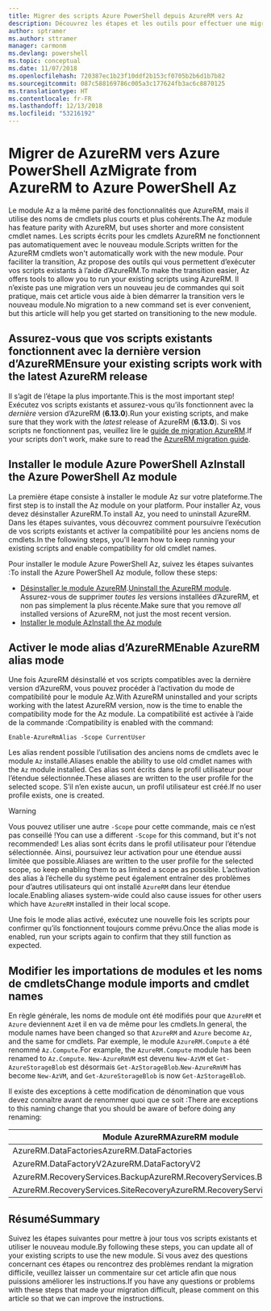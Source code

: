 ```yaml
---
title: Migrer des scripts Azure PowerShell depuis AzureRM vers Az
description: Découvrez les étapes et les outils pour effectuer une migration des scripts à partir du module AzureRM vers le nouveau module Az.
author: sptramer
ms.author: sttramer
manager: carmonm
ms.devlang: powershell
ms.topic: conceptual
ms.date: 11/07/2018
ms.openlocfilehash: 720387ec1b23f10ddf2b153cf0705b2b6d1b7b82
ms.sourcegitcommit: 087c588169786c005a3c177624fb3ac6c8870125
ms.translationtype: HT
ms.contentlocale: fr-FR
ms.lasthandoff: 12/13/2018
ms.locfileid: "53216192"
---
```

# <a name="migrate-from-azurerm-to-azure-powershell-az"></a><span data-ttu-id="43acf-103">Migrer de AzureRM vers Azure PowerShell Az</span><span class="sxs-lookup"><span data-stu-id="43acf-103">Migrate from AzureRM to Azure PowerShell Az</span></span>

<span data-ttu-id="43acf-104">Le module Az a la même parité des fonctionnalités que AzureRM, mais il utilise des noms de cmdlets plus courts et plus cohérents.</span><span class="sxs-lookup"><span data-stu-id="43acf-104">The Az module has feature parity with AzureRM, but uses shorter and more consistent cmdlet names.</span></span>
<span data-ttu-id="43acf-105">Les scripts écrits pour les cmdlets AzureRM ne fonctionnent pas automatiquement avec le nouveau module.</span><span class="sxs-lookup"><span data-stu-id="43acf-105">Scripts written for the AzureRM cmdlets won't automatically work with the new module.</span></span> <span data-ttu-id="43acf-106">Pour faciliter la transition, Az propose des outils qui vous permettent d’exécuter vos scripts existants à l’aide d’AzureRM.</span><span class="sxs-lookup"><span data-stu-id="43acf-106">To make the transition easier, Az offers tools to allow you to run your existing scripts using AzureRM.</span></span> <span data-ttu-id="43acf-107">Il n’existe pas une migration vers un nouveau jeu de commandes qui soit pratique, mais cet article vous aide à bien démarrer la transition vers le nouveau module.</span><span class="sxs-lookup"><span data-stu-id="43acf-107">No migration to a new command set is ever convenient, but this article will help you get started on transitioning to the new module.</span></span>

## <a name="ensure-your-existing-scripts-work-with-the-latest-azurerm-release"></a><span data-ttu-id="43acf-108">Assurez-vous que vos scripts existants fonctionnent avec la dernière version d’AzureRM</span><span class="sxs-lookup"><span data-stu-id="43acf-108">Ensure your existing scripts work with the latest AzureRM release</span></span>

<span data-ttu-id="43acf-109">Il s’agit de l’étape la plus importante.</span><span class="sxs-lookup"><span data-stu-id="43acf-109">This is the most important step!</span></span> <span data-ttu-id="43acf-110">Exécutez vos scripts existants et assurez-vous qu’ils fonctionnent avec la _dernière_ version d’AzureRM (__6.13.0__).</span><span class="sxs-lookup"><span data-stu-id="43acf-110">Run your existing scripts, and make sure that they work with the _latest_ release of AzureRM (__6.13.0__).</span></span> <span data-ttu-id="43acf-111">Si vos scripts ne fonctionnent pas, veuillez lire le [guide de migration AzureRM](migration-guide.6.0.0.md).</span><span class="sxs-lookup"><span data-stu-id="43acf-111">If your scripts don't work, make sure to read the [AzureRM migration guide](migration-guide.6.0.0.md).</span></span>

## <a name="install-the-azure-powershell-az-module"></a><span data-ttu-id="43acf-112">Installer le module Azure PowerShell Az</span><span class="sxs-lookup"><span data-stu-id="43acf-112">Install the Azure PowerShell Az module</span></span>

<span data-ttu-id="43acf-113">La première étape consiste à installer le module Az sur votre plateforme.</span><span class="sxs-lookup"><span data-stu-id="43acf-113">The first step is to install the Az module on your platform.</span></span> <span data-ttu-id="43acf-114">Pour installer Az, vous devez désinstaller AzureRM.</span><span class="sxs-lookup"><span data-stu-id="43acf-114">To install Az, you need to uninstall AzureRM.</span></span>
<span data-ttu-id="43acf-115">Dans les étapes suivantes, vous découvrez comment poursuivre l’exécution de vos scripts existants et activer la compatibilité pour les anciens noms de cmdlets.</span><span class="sxs-lookup"><span data-stu-id="43acf-115">In the following steps, you'll learn how to keep running your existing scripts and enable compatibility for old cmdlet names.</span></span>

<span data-ttu-id="43acf-116">Pour installer le module Azure PowerShell Az, suivez les étapes suivantes :</span><span class="sxs-lookup"><span data-stu-id="43acf-116">To install the Azure PowerShell Az module, follow these steps:</span></span>

* <span data-ttu-id="43acf-117">[Désinstaller le module AzureRM](uninstall-azurerm-ps.md).</span><span class="sxs-lookup"><span data-stu-id="43acf-117">[Uninstall the AzureRM module](uninstall-azurerm-ps.md).</span></span> <span data-ttu-id="43acf-118">Assurez-vous de supprimer _toutes les_ versions installées d’AzureRM, et non pas simplement la plus récente.</span><span class="sxs-lookup"><span data-stu-id="43acf-118">Make sure that you remove _all_ installed versions of AzureRM, not just the most recent version.</span></span>
* [<span data-ttu-id="43acf-119">Installer le module Az</span><span class="sxs-lookup"><span data-stu-id="43acf-119">Install the Az module</span></span>](install-az-ps.md)

## <a name="a-namealiasesenable-azurerm-alias-mode"></a><span data-ttu-id="43acf-120"><a name="aliases"/>Activer le mode alias d’AzureRM</span><span class="sxs-lookup"><span data-stu-id="43acf-120"><a name="aliases"/>Enable AzureRM alias mode</span></span>

<span data-ttu-id="43acf-121">Une fois AzureRM désinstallé et vos scripts compatibles avec la dernière version d’AzureRM, vous pouvez procéder à l’activation du mode de compatibilité pour le module Az.</span><span class="sxs-lookup"><span data-stu-id="43acf-121">With AzureRM uninstalled and your scripts working with the latest AzureRM version, now is the time to enable the compatibility mode for the Az module.</span></span> <span data-ttu-id="43acf-122">La compatibilité est activée à l’aide de la commande :</span><span class="sxs-lookup"><span data-stu-id="43acf-122">Compatibility is enabled with the command:</span></span>

```powershell-interactive
Enable-AzureRmAlias -Scope CurrentUser
```

<span data-ttu-id="43acf-123">Les alias rendent possible l’utilisation des anciens noms de cmdlets avec le module `Az` installé.</span><span class="sxs-lookup"><span data-stu-id="43acf-123">Aliases enable the ability to use old cmdlet names with the `Az` module installed.</span></span> <span data-ttu-id="43acf-124">Ces alias sont écrits dans le profil utilisateur pour l’étendue sélectionnée.</span><span class="sxs-lookup"><span data-stu-id="43acf-124">These aliases are written to the user profile for the selected scope.</span></span> <span data-ttu-id="43acf-125">S’il n’en existe aucun, un profil utilisateur est créé.</span><span class="sxs-lookup"><span data-stu-id="43acf-125">If no user profile exists, one is created.</span></span>

> [!WARNING]
>
> <span data-ttu-id="43acf-126">Vous pouvez utiliser une autre `-Scope` pour cette commande, mais ce n’est pas conseillé !</span><span class="sxs-lookup"><span data-stu-id="43acf-126">You can use a different `-Scope` for this command, but it's not recommended!</span></span> <span data-ttu-id="43acf-127">Les alias sont écrits dans le profil utilisateur pour l’étendue sélectionnée. Ainsi, poursuivez leur activation pour une étendue aussi limitée que possible.</span><span class="sxs-lookup"><span data-stu-id="43acf-127">Aliases are written to the user profile for the selected scope, so keep enabling them to as limited a scope as possible.</span></span> <span data-ttu-id="43acf-128">L’activation des alias à l’échelle du système peut également entraîner des problèmes pour d’autres utilisateurs qui ont installé `AzureRM` dans leur étendue locale.</span><span class="sxs-lookup"><span data-stu-id="43acf-128">Enabling aliases system-wide could also cause issues for other users which have `AzureRM` installed in their local scope.</span></span>

<span data-ttu-id="43acf-129">Une fois le mode alias activé, exécutez une nouvelle fois les scripts pour confirmer qu’ils fonctionnent toujours comme prévu.</span><span class="sxs-lookup"><span data-stu-id="43acf-129">Once the alias mode is enabled, run your scripts again to confirm that they still function as expected.</span></span> 

## <a name="change-module-imports-and-cmdlet-names"></a><span data-ttu-id="43acf-130">Modifier les importations de modules et les noms de cmdlets</span><span class="sxs-lookup"><span data-stu-id="43acf-130">Change module imports and cmdlet names</span></span>

<span data-ttu-id="43acf-131">En règle générale, les noms de module ont été modifiés pour que `AzureRM` et `Azure` deviennent `Az`et il en va de même pour les cmdlets.</span><span class="sxs-lookup"><span data-stu-id="43acf-131">In general, the module names have been changed so that `AzureRM` and `Azure` become `Az`, and the same for cmdlets.</span></span>
<span data-ttu-id="43acf-132">Par exemple, le module `AzureRM.Compute` a été renommé `Az.Compute`.</span><span class="sxs-lookup"><span data-stu-id="43acf-132">For example, the `AzureRM.Compute` module has been renamed to `Az.Compute`.</span></span> <span data-ttu-id="43acf-133">`New-AzureRmVM` est devenu `New-AzVM` et `Get-AzureStorageBlob` est désormais `Get-AzStorageBlob`.</span><span class="sxs-lookup"><span data-stu-id="43acf-133">`New-AzureRmVM` has become `New-AzVM`, and `Get-AzureStorageBlob` is now `Get-AzStorageBlob`.</span></span>

<span data-ttu-id="43acf-134">Il existe des exceptions à cette modification de dénomination que vous devez connaître avant de renommer quoi que ce soit :</span><span class="sxs-lookup"><span data-stu-id="43acf-134">There are exceptions to this naming change that you should be aware of before doing any renaming:</span></span>

| <span data-ttu-id="43acf-135">Module AzureRM</span><span class="sxs-lookup"><span data-stu-id="43acf-135">AzureRM module</span></span> | <span data-ttu-id="43acf-136">Module Az</span><span class="sxs-lookup"><span data-stu-id="43acf-136">Az module</span></span> |
|----------------|-----------|
| <span data-ttu-id="43acf-137">AzureRM.DataFactories</span><span class="sxs-lookup"><span data-stu-id="43acf-137">AzureRM.DataFactories</span></span> | <span data-ttu-id="43acf-138">Az.DataFactory</span><span class="sxs-lookup"><span data-stu-id="43acf-138">Az.DataFactory</span></span> |
| <span data-ttu-id="43acf-139">AzureRM.DataFactoryV2</span><span class="sxs-lookup"><span data-stu-id="43acf-139">AzureRM.DataFactoryV2</span></span> | <span data-ttu-id="43acf-140">Az.DataFactory</span><span class="sxs-lookup"><span data-stu-id="43acf-140">Az.DataFactory</span></span> |
| <span data-ttu-id="43acf-141">AzureRM.RecoveryServices.Backup</span><span class="sxs-lookup"><span data-stu-id="43acf-141">AzureRM.RecoveryServices.Backup</span></span> | <span data-ttu-id="43acf-142">Az.RecoveryServices</span><span class="sxs-lookup"><span data-stu-id="43acf-142">Az.RecoveryServices</span></span> |
| <span data-ttu-id="43acf-143">AzureRM.RecoveryServices.SiteRecovery</span><span class="sxs-lookup"><span data-stu-id="43acf-143">AzureRM.RecoveryServices.SiteRecovery</span></span> | <span data-ttu-id="43acf-144">Az.RecoveryServices</span><span class="sxs-lookup"><span data-stu-id="43acf-144">Az.RecoveryServices</span></span> |

## <a name="summary"></a><span data-ttu-id="43acf-145">Résumé</span><span class="sxs-lookup"><span data-stu-id="43acf-145">Summary</span></span>

<span data-ttu-id="43acf-146">Suivez les étapes suivantes pour mettre à jour tous vos scripts existants et utiliser le nouveau module.</span><span class="sxs-lookup"><span data-stu-id="43acf-146">By following these steps, you can update all of your existing scripts to use the new module.</span></span> <span data-ttu-id="43acf-147">Si vous avez des questions concernant ces étapes ou rencontrez des problèmes rendant la migration difficile, veuillez laisser un commentaire sur cet article afin que nous puissions améliorer les instructions.</span><span class="sxs-lookup"><span data-stu-id="43acf-147">If you have any questions or problems with these steps that made your migration difficult, please comment on this article so that we can improve the instructions.</span></span>
